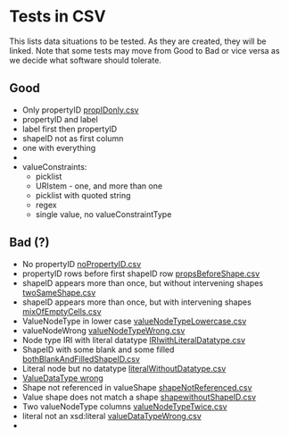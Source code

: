 # Tests in CSV

This lists data situations to be tested. As they are created, they will be linked. Note that some tests may move from Good to Bad or vice versa as we decide what software should tolerate.

## Good
* Only propertyID [propIDonly.csv](propIDonly.csv)
* propertyID and label
* label first then propertyID
* shapeID not as first column
* one with everything
* 
* valueConstraints:
    *  picklist
    *  URIstem - one, and more than one
    *  picklist with quoted string
    *  regex
    *  single value, no valueConstraintType 

## Bad (?)
* No propertyID [noPropertyID.csv](noPropertyID.csv)
* propertyID rows before first shapeID row [propsBeforeShape.csv](propsBeforeShape.csv)
* shapeID appears more than once, but without intervening shapes [twoSameShape.csv](twoSameShape.csv)
* shapeID appears more than once, but with intervening shapes [mixOfEmptyCells.csv](mixOfEmptyCells.csv)
* ValueNodeType in lower case [valueNodeTypeLowercase.csv](valueNodeTypeLowercase.csv)
* valueNodeWrong [valueNodeTypeWrong.csv](valueNodeTypeWrong.csv)
* Node type IRI with literal datatype [IRIwithLiteralDatatype.csv](IRIwithLiteralDatatype.csv)
* ShapeID with some blank and some filled [bothBlankAndFilledShapeID.csv](bothBlankAndFilledShapeID.csv)
* Literal node but no datatype [literalWithoutDatatype.csv](literalWithoutDatatype.csv)
* [ValueDataType wrong](valueDataTypeWrong.csv)
* Shape not referenced in valueShape [shapeNotReferenced.csv](shapeNotReferenced.csv)
* Value shape does not match a shape [shapewithoutShapeID.csv](shapewithoutShapeID.csv)
* Two valueNodeType columns [valueNodeTypeTwice.csv](valueNodeTypeTwice.csv)
* literal not an xsd:literal [valueDataTypeWrong.csv](https://github.com/dcmi/dctap/blob/main/tests/valueDataTypeWrong.csv)
* 

